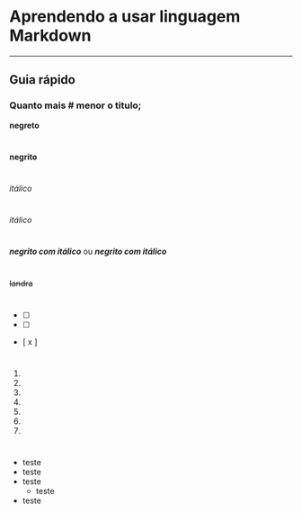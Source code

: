 # Aprendendo a usar linguagem Markdown
*** 
## Guia rápido

### Quanto mais # menor o titulo;

**negreto**

#

__negrito__

#

*itálico*

# 

_itálico_

# 

__*negrito com itálico*__ ou **_negrito com itálico_**

# 

~~Iandra~~

# 

- [ ]
- [ ]
- [ x ]

 # 
 
 1.
 3.
 0.
   2.
   3.
 99.
 10.
 
  #
  
  * teste
  * teste
  * teste
     * teste
  * teste 
  
  #
  
  
  
  
  
  
  
  
  
  
  
  
  
  
  
  
  
  
  
 



